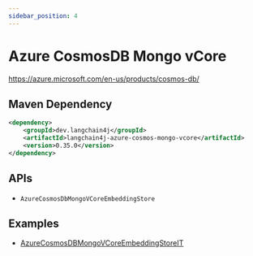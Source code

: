 ```yaml
---
sidebar_position: 4
---
```


# Azure CosmosDB Mongo vCore

https://azure.microsoft.com/en-us/products/cosmos-db/


## Maven Dependency

```xml
<dependency>
    <groupId>dev.langchain4j</groupId>
    <artifactId>langchain4j-azure-cosmos-mongo-vcore</artifactId>
    <version>0.35.0</version>
</dependency>
```

## APIs

- `AzureCosmosDbMongoVCoreEmbeddingStore`


## Examples

- [AzureCosmosDBMongoVCoreEmbeddingStoreIT](https://github.com/langchain4j/langchain4j/blob/main/langchain4j-azure-cosmos-mongo-vcore/src/test/java/dev/langchain4j/store/embedding/azure/cosmos/mongo/vcore/AzureCosmosDBMongoVCoreEmbeddingStoreIT.java)
